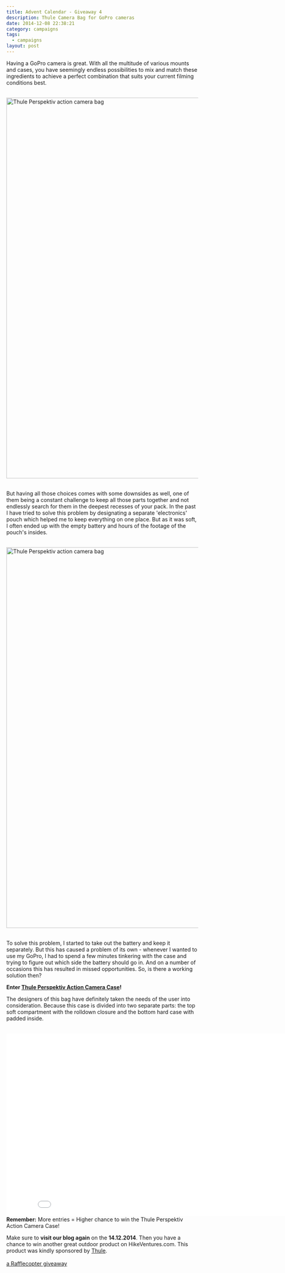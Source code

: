 ```yaml
---
title: Advent Calendar - Giveaway 4
description: Thule Camera Bag for GoPro cameras
date: 2014-12-08 22:38:21
category: campaigns
tags: 
  - campaigns
layout: post
---
```

Having a GoPro camera is great. With all the multitude of various mounts and cases, you have seemingly endless possibilities to mix and match these ingredients to achieve a perfect combination that  suits your current filming conditions best. <br><br>

<a href="https://www.flickr.com/photos/90204224@N07/15952674596" title="Thule Perspektiv action camera bag"><img src="https://farm8.staticflickr.com/7490/15952674596_d347bf8586_o.jpg" width="1000" height="1000" alt="Thule Perspektiv action camera bag"></a><!--more--><br><br>

But having all those choices comes with some downsides as well, one of them being a constant challenge to keep all those parts together and not endlessly search for them in the deepest recesses of your pack. In the past I have tried to solve this problem by designating a separate 'electronics' pouch which helped me to keep everything on one place. But as it was soft, I often ended up with the empty battery and hours of the footage of the pouch's insides. <br><br>

<a href="https://www.flickr.com/photos/90204224@N07/15792440089" title="Thule Perspektiv action camera bag"><img src="https://farm8.staticflickr.com/7506/15792440089_4f916edd4d_o.jpg" width="1000" height="1000" alt="Thule Perspektiv action camera bag"></a><br><br>

To solve this problem, I started to take out the battery and keep it separately. But this has caused a problem of its own - whenever I wanted to use my GoPro, I had to spend a few minutes tinkering with the case and trying to figure out which side the battery should go in. And on a number of occasions this has resulted in missed opportunities. So, is there a working solution then?

<strong>Enter [Thule Perspektiv Action Camera Case](http://www.thule.com/en/fi/products/sleeves-and-cases/camera-bags-and-cases/camera-action-cases/thule-perspektiv-action-camera-case-_-tl_85854227933_v2)!</strong>

The designers of this bag have definitely taken the needs of the user into consideration. Because this case is divided into two separate parts: the top soft compartment with the rolldown closure and the bottom hard case with padded inside.
<br><br>
<iframe width="853" height="480" src="//www.youtube.com/embed/oAVY3som0cA" frameborder="0" allowfullscreen></iframe>
<br>
<strong>Remember:</strong> More entries = Higher chance to win the Thule Perspektiv Action Camera Case!

Make sure to <strong>visit our blog again</strong> on the <strong>14.12.2014</strong>. Then you have a chance to win another great outdoor product on HikeVentures.com. This product was kindly sponsored by <a href="http://www.thule.com" target="_blank">Thule</a>.
<br><br>
<a class="rcptr" href="http://www.rafflecopter.com/rafl/display/9698c3705/" rel="nofollow" data-raflid="9698c3705" data-theme="classic" data-template="547383d1349ca46723745c71" id="rcwidget_iriogtau">a Rafflecopter giveaway</a>
<script src="//widget-prime.rafflecopter.com/launch.js"></script>
